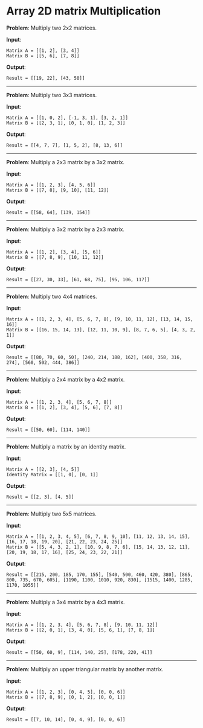 # Array 2D matrix Multiplication

**Problem**: Multiply two 2x2 matrices.

**Input**:

```
Matrix A = [[1, 2], [3, 4]]
Matrix B = [[5, 6], [7, 8]]
```

**Output**:

```
Result = [[19, 22], [43, 50]]
```

---

**Problem**: Multiply two 3x3 matrices.

**Input**:

```
Matrix A = [[1, 0, 2], [-1, 3, 1], [3, 2, 1]]
Matrix B = [[2, 3, 1], [0, 1, 0], [1, 2, 3]]
```

**Output**:

```
Result = [[4, 7, 7], [1, 5, 2], [8, 13, 6]]
```

---

**Problem**: Multiply a 2x3 matrix by a 3x2 matrix.

**Input**:

```
Matrix A = [[1, 2, 3], [4, 5, 6]]
Matrix B = [[7, 8], [9, 10], [11, 12]]
```

**Output**:

```
Result = [[58, 64], [139, 154]]
```

---

**Problem**: Multiply a 3x2 matrix by a 2x3 matrix.

**Input**:

```
Matrix A = [[1, 2], [3, 4], [5, 6]]
Matrix B = [[7, 8, 9], [10, 11, 12]]
```

**Output**:

```
Result = [[27, 30, 33], [61, 68, 75], [95, 106, 117]]
```

---

**Problem**: Multiply two 4x4 matrices.

**Input**:

```
Matrix A = [[1, 2, 3, 4], [5, 6, 7, 8], [9, 10, 11, 12], [13, 14, 15, 16]]
Matrix B = [[16, 15, 14, 13], [12, 11, 10, 9], [8, 7, 6, 5], [4, 3, 2, 1]]
```

**Output**:

```
Result = [[80, 70, 60, 50], [240, 214, 188, 162], [400, 358, 316, 274], [560, 502, 444, 386]]
```

---

**Problem**: Multiply a 2x4 matrix by a 4x2 matrix.

**Input**:

```
Matrix A = [[1, 2, 3, 4], [5, 6, 7, 8]]
Matrix B = [[1, 2], [3, 4], [5, 6], [7, 8]]
```

**Output**:

```
Result = [[50, 60], [114, 140]]
```

---

**Problem**: Multiply a matrix by an identity matrix.

**Input**:

```
Matrix A = [[2, 3], [4, 5]]
Identity Matrix = [[1, 0], [0, 1]]
```

**Output**:

```
Result = [[2, 3], [4, 5]]
```

---

**Problem**: Multiply two 5x5 matrices.

**Input**:

```
Matrix A = [[1, 2, 3, 4, 5], [6, 7, 8, 9, 10], [11, 12, 13, 14, 15], [16, 17, 18, 19, 20], [21, 22, 23, 24, 25]]
Matrix B = [[5, 4, 3, 2, 1], [10, 9, 8, 7, 6], [15, 14, 13, 12, 11], [20, 19, 18, 17, 16], [25, 24, 23, 22, 21]]
```

**Output**:

```
Result = [[215, 200, 185, 170, 155], [540, 500, 460, 420, 380], [865, 800, 735, 670, 605], [1190, 1100, 1010, 920, 830], [1515, 1400, 1285, 1170, 1055]]
```

---

**Problem**: Multiply a 3x4 matrix by a 4x3 matrix.

**Input**:

```
Matrix A = [[1, 2, 3, 4], [5, 6, 7, 8], [9, 10, 11, 12]]
Matrix B = [[2, 0, 1], [3, 4, 0], [5, 6, 1], [7, 8, 1]]
```

**Output**:

```
Result = [[50, 60, 9], [114, 140, 25], [178, 220, 41]]
```

---

**Problem**: Multiply an upper triangular matrix by another matrix.

**Input**:

```
Matrix A = [[1, 2, 3], [0, 4, 5], [0, 0, 6]]
Matrix B = [[7, 8, 9], [0, 1, 2], [0, 0, 1]]
```

**Output**:

```
Result = [[7, 10, 14], [0, 4, 9], [0, 0, 6]]
```
